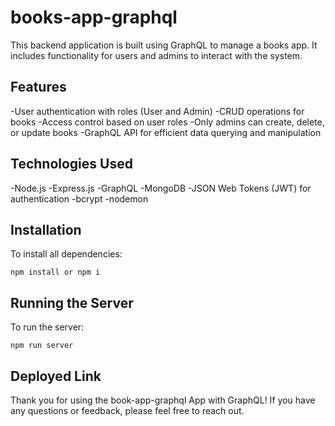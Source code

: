 # books-app-graphql
This backend application is built using GraphQL to manage a books app. It includes functionality for users and admins to interact with the system.

## Features
-User authentication with roles (User and Admin)
-CRUD operations for books
-Access control based on user roles
-Only admins can create, delete, or update books
-GraphQL API for efficient data querying and manipulation

## Technologies Used
-Node.js
-Express.js
-GraphQL
-MongoDB
-JSON Web Tokens (JWT) for authentication
-bcrypt 
-nodemon

## Installation

To install all dependencies:

`npm install or npm i`

## Running the Server

To run the server:

`npm run server`

## Deployed Link



Thank you for using the book-app-graphql  App with GraphQL! If you have any questions or feedback, please feel free to reach out.

